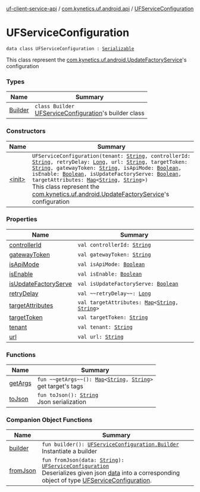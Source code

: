 [uf-client-service-api](../../index.md) / [com.kynetics.uf.android.api](../index.md) / [UFServiceConfiguration](./index.md)

# UFServiceConfiguration

`data class UFServiceConfiguration : `[`Serializable`](https://developer.android.com/reference/java/io/Serializable.html)

This class represent the [com.kynetics.uf.android.UpdateFactoryService](#)'s configuration

### Types

| Name | Summary |
|---|---|
| [Builder](-builder/index.md) | `class Builder`<br>[UFServiceConfiguration](./index.md)'s builder class |

### Constructors

| Name | Summary |
|---|---|
| [&lt;init&gt;](-init-.md) | `UFServiceConfiguration(tenant: `[`String`](https://kotlinlang.org/api/latest/jvm/stdlib/kotlin/-string/index.html)`, controllerId: `[`String`](https://kotlinlang.org/api/latest/jvm/stdlib/kotlin/-string/index.html)`, retryDelay: `[`Long`](https://kotlinlang.org/api/latest/jvm/stdlib/kotlin/-long/index.html)`, url: `[`String`](https://kotlinlang.org/api/latest/jvm/stdlib/kotlin/-string/index.html)`, targetToken: `[`String`](https://kotlinlang.org/api/latest/jvm/stdlib/kotlin/-string/index.html)`, gatewayToken: `[`String`](https://kotlinlang.org/api/latest/jvm/stdlib/kotlin/-string/index.html)`, isApiMode: `[`Boolean`](https://kotlinlang.org/api/latest/jvm/stdlib/kotlin/-boolean/index.html)`, isEnable: `[`Boolean`](https://kotlinlang.org/api/latest/jvm/stdlib/kotlin/-boolean/index.html)`, isUpdateFactoryServe: `[`Boolean`](https://kotlinlang.org/api/latest/jvm/stdlib/kotlin/-boolean/index.html)`, targetAttributes: `[`Map`](https://kotlinlang.org/api/latest/jvm/stdlib/kotlin.collections/-map/index.html)`<`[`String`](https://kotlinlang.org/api/latest/jvm/stdlib/kotlin/-string/index.html)`, `[`String`](https://kotlinlang.org/api/latest/jvm/stdlib/kotlin/-string/index.html)`>)`<br>This class represent the [com.kynetics.uf.android.UpdateFactoryService](#)'s configuration |

### Properties

| Name | Summary |
|---|---|
| [controllerId](controller-id.md) | `val controllerId: `[`String`](https://kotlinlang.org/api/latest/jvm/stdlib/kotlin/-string/index.html) |
| [gatewayToken](gateway-token.md) | `val gatewayToken: `[`String`](https://kotlinlang.org/api/latest/jvm/stdlib/kotlin/-string/index.html) |
| [isApiMode](is-api-mode.md) | `val isApiMode: `[`Boolean`](https://kotlinlang.org/api/latest/jvm/stdlib/kotlin/-boolean/index.html) |
| [isEnable](is-enable.md) | `val isEnable: `[`Boolean`](https://kotlinlang.org/api/latest/jvm/stdlib/kotlin/-boolean/index.html) |
| [isUpdateFactoryServe](is-update-factory-serve.md) | `val isUpdateFactoryServe: `[`Boolean`](https://kotlinlang.org/api/latest/jvm/stdlib/kotlin/-boolean/index.html) |
| [retryDelay](retry-delay.md) | `val ~~retryDelay~~: `[`Long`](https://kotlinlang.org/api/latest/jvm/stdlib/kotlin/-long/index.html) |
| [targetAttributes](target-attributes.md) | `val targetAttributes: `[`Map`](https://kotlinlang.org/api/latest/jvm/stdlib/kotlin.collections/-map/index.html)`<`[`String`](https://kotlinlang.org/api/latest/jvm/stdlib/kotlin/-string/index.html)`, `[`String`](https://kotlinlang.org/api/latest/jvm/stdlib/kotlin/-string/index.html)`>` |
| [targetToken](target-token.md) | `val targetToken: `[`String`](https://kotlinlang.org/api/latest/jvm/stdlib/kotlin/-string/index.html) |
| [tenant](tenant.md) | `val tenant: `[`String`](https://kotlinlang.org/api/latest/jvm/stdlib/kotlin/-string/index.html) |
| [url](url.md) | `val url: `[`String`](https://kotlinlang.org/api/latest/jvm/stdlib/kotlin/-string/index.html) |

### Functions

| Name | Summary |
|---|---|
| [getArgs](get-args.md) | `fun ~~getArgs~~(): `[`Map`](https://kotlinlang.org/api/latest/jvm/stdlib/kotlin.collections/-map/index.html)`<`[`String`](https://kotlinlang.org/api/latest/jvm/stdlib/kotlin/-string/index.html)`, `[`String`](https://kotlinlang.org/api/latest/jvm/stdlib/kotlin/-string/index.html)`>`<br>get target's tags |
| [toJson](to-json.md) | `fun toJson(): `[`String`](https://kotlinlang.org/api/latest/jvm/stdlib/kotlin/-string/index.html)<br>Json serialization |

### Companion Object Functions

| Name | Summary |
|---|---|
| [builder](builder.md) | `fun builder(): `[`UFServiceConfiguration.Builder`](-builder/index.md)<br>Instantiate a builder |
| [fromJson](from-json.md) | `fun fromJson(data: `[`String`](https://kotlinlang.org/api/latest/jvm/stdlib/kotlin/-string/index.html)`): `[`UFServiceConfiguration`](./index.md)<br>Deserializes given json [data](from-json.md#com.kynetics.uf.android.api.UFServiceConfiguration.Companion$fromJson(kotlin.String)/data) into a corresponding object of type [UFServiceConfiguration](./index.md). |
